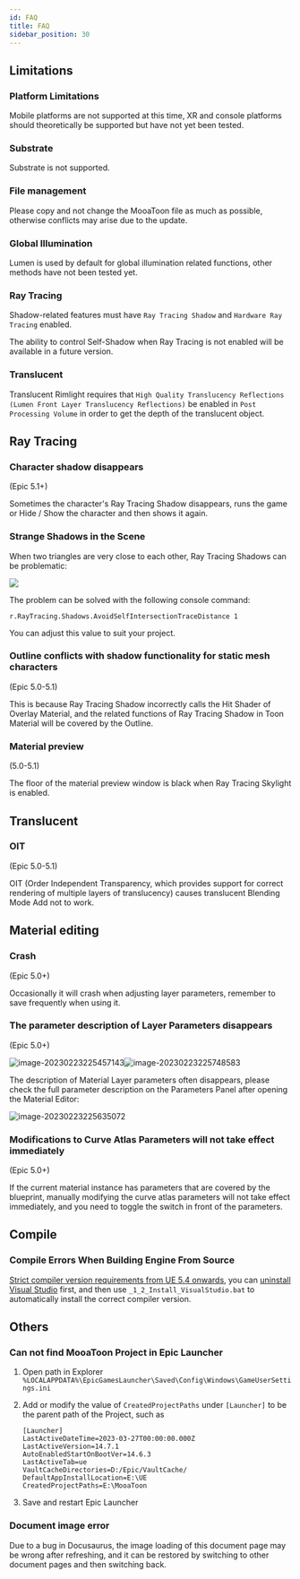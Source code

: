 ```yaml
---
id: FAQ
title: FAQ
sidebar_position: 30
---
```


## Limitations
### Platform Limitations
  
Mobile platforms are not supported at this time, XR and console platforms should theoretically be supported but have not yet been tested.

### Substrate

Substrate is not supported.

### File management

Please copy and not change the MooaToon file as much as possible, otherwise conflicts may arise due to the update.


### Global Illumination

Lumen is used by default for global illumination related functions, other methods have not been tested yet.

### Ray  Tracing

Shadow-related features must have `Ray Tracing Shadow` and `Hardware Ray Tracing` enabled.

The ability to control Self-Shadow when Ray Tracing is not enabled will be available in a future version.

### Translucent

Translucent Rimlight requires that `High Quality Translucency Reflections (Lumen Front Layer Translucency Reflections)` be enabled in `Post Processing Volume` in order to get the depth of the translucent object.

## Ray Tracing

### Character shadow disappears

(Epic 5.1+)

Sometimes the character's Ray Tracing Shadow disappears, runs the game or Hide / Show the character and then shows it again.

### Strange Shadows in the Scene

When two triangles are very close to each other, Ray Tracing Shadows can be problematic:

![](assets/Pasted%20image%2020240831154520.png)

The problem can be solved with the following console command:

```
r.RayTracing.Shadows.AvoidSelfIntersectionTraceDistance 1
```

You can adjust this value to suit your project.

### Outline conflicts with shadow functionality for static mesh characters

(Epic 5.0-5.1)

This is because Ray Tracing Shadow incorrectly calls the Hit Shader of Overlay Material, and the related functions of Ray Tracing Shadow in Toon Material will be covered by the Outline.

### Material preview

(5.0-5.1)

The floor of the material preview window is black when Ray Tracing Skylight is enabled.

## Translucent

### OIT

(Epic 5.0-5.1)

OIT (Order Independent Transparency, which provides support for correct rendering of multiple layers of translucency) causes translucent Blending Mode Add not to work.

## Material editing

### Crash

(Epic 5.0+)

Occasionally it will crash when adjusting layer parameters, remember to save frequently when using it.



### The parameter description of Layer Parameters disappears

(Epic 5.0+)

![image-20230223225457143](./assets/image-20230223225457143.png)![image-20230223225748583](./assets/image-20230223225748583.png)

The description of Material Layer parameters often disappears, please check the full parameter description on the Parameters Panel after opening the Material Editor:

![image-20230223225635072](./assets/image-20230223225635072.png)

### Modifications to Curve Atlas Parameters will not take effect immediately

(Epic 5.0+)

If the current material instance has parameters that are covered by the blueprint, manually modifying the curve atlas parameters will not take effect immediately, and you need to toggle the switch in front of the parameters.


## Compile

### Compile Errors When Building Engine From Source

[Strict compiler version requirements from UE 5.4 onwards](https://dev.epicgames.com/documentation/en-us/unreal-engine/unreal-engine-5.4-release-notes#platformsdkupgrades), you can [uninstall Visual Studio](https://learn.microsoft.com/en-us/visualstudio/install/uninstall-visual-studio?view=vs-2022) first, and then use `_1_2_Install_VisualStudio.bat` to automatically install the correct compiler version.

## Others

### Can not find MooaToon Project in Epic Launcher

1. Open path in Explorer `%LOCALAPPDATA%\EpicGamesLauncher\Saved\Config\Windows\GameUserSettings.ini`

2. Add or modify the value of `CreatedProjectPaths` under `[Launcher]` to be the parent path of the Project, such as

   ```
   [Launcher]
   LastActiveDateTime=2023-03-27T00:00:00.000Z
   LastActiveVersion=14.7.1
   AutoEnabledStartOnBootVer=14.6.3
   LastActiveTab=ue
   VaultCacheDirectories=D:/Epic/VaultCache/
   DefaultAppInstallLocation=E:\UE
   CreatedProjectPaths=E:\MooaToon
   ```

3. Save and restart Epic Launcher

### Document image error

Due to a bug in Docusaurus, the image loading of this document page may be wrong after refreshing, and it can be restored by switching to other document pages and then switching back.
